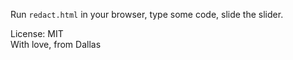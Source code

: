 Run `redact.html` in your browser, type some code, slide the slider.


License: MIT \
With love, from Dallas